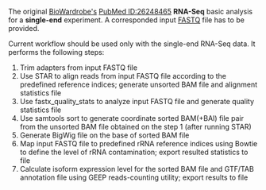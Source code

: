 The original [BioWardrobe's](https://biowardrobe.com) [PubMed ID:26248465](https://www.ncbi.nlm.nih.gov/pubmed/26248465)
**RNA-Seq** basic analysis for a **single-end** experiment.
A corresponded input [FASTQ](http://maq.sourceforge.net/fastq.shtml) file has to be provided.

Current workflow should be used only with the single-end RNA-Seq data. It performs the following steps:
1. Trim adapters from input FASTQ file
2. Use STAR to align reads from input FASTQ file according to the predefined reference indices; generate unsorted BAM file and alignment statistics file
3. Use fastx_quality_stats to analyze input FASTQ file and generate quality statistics file
4. Use samtools sort to generate coordinate sorted BAM(+BAI) file pair from the unsorted BAM file obtained on the step 1 (after running STAR)
5. Generate BigWig file on the base of sorted BAM file
6. Map input FASTQ file to predefined rRNA reference indices using Bowtie to define the level of rRNA contamination; export resulted statistics to file
7. Calculate isoform expression level for the sorted BAM file and GTF/TAB annotation file using GEEP reads-counting utility; export results to file